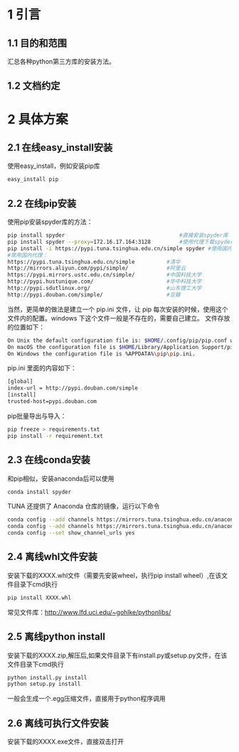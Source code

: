 # 1 引言
## 1.1 目的和范围
汇总各种python第三方库的安装方法。

## 1.2 文档约定


# 2 具体方案

## 2.1 在线easy_install安装
使用easy_install，例如安装pip库
```bash
easy_install pip
```

## 2.2 在线pip安装 
使用pip安装spyder库的方法：
```bash
pip install spyder                                    #直接安装spyder库
pip install spyder --proxy=172.16.17.164:3128         #使用代理下载spyder库
pip install -i https://pypi.tuna.tsinghua.edu.cn/simple spyder #使用国内镜像下载spyder库
#常用国内代理：
https://pypi.tuna.tsinghua.edu.cn/simple          #清华
http://mirrors.aliyun.com/pypi/simple/            #阿里云    
https://pypi.mirrors.ustc.edu.cn/simple/          #中国科技大学
http://pypi.hustunique.com/                       #华中科技大学
http://pypi.sdutlinux.org/                        #山东理工大学 
http://pypi.douban.com/simple/                    #豆瓣
```
当然，更简单的做法是建立一个 pip.ini 文件，让 pip 每次安装的时候，使用这个文件内的配置。windows 下这个文件一般是不存在的，需要自己建立。 文件存放的位置如下：
```bash
On Unix the default configuration file is: $HOME/.config/pip/pip.conf which respects the XDG_CONFIG_HOME environment variable.
On macOS the configuration file is $HOME/Library/Application Support/pip/pip.conf.
On Windows the configuration file is %APPDATA%\pip\pip.ini.
```
pip.ini 里面的内容如下：
```bash
[global]
index-url = http://pypi.douban.com/simple
[install]
trusted-host=pypi.douban.com
```
pip批量导出与导入：
```bash
pip freeze > requirements.txt
pip install -r requirement.txt
```

## 2.3 在线conda安装
和pip相似，安装anaconda后可以使用
```bash
conda install spyder   
```
TUNA 还提供了 Anaconda 仓库的镜像，运行以下命令
```bash
conda config --add channels https://mirrors.tuna.tsinghua.edu.cn/anaconda/pkgs/free/
conda config --add channels https://mirrors.tuna.tsinghua.edu.cn/anaconda/pkgs/main/
conda config --set show_channel_urls yes
```



## 2.4 离线whl文件安装
安装下载的XXXX.whl文件（需要先安装wheel，执行pip install wheel）,在该文件目录下cmd执行
```bash
pip install XXXX.whl
```
常见文件库：http://www.lfd.uci.edu/~gohlke/pythonlibs/

## 2.5 离线python install
安装下载的XXXX.zip,解压后,如果文件目录下有install.py或setup.py文件，在该文件目录下cmd执行
```bash
python install.py install
python setup.py install
```
一般会生成一个.egg压缩文件，直接用于python程序调用

## 2.6 离线可执行文件安装
安装下载的XXXX.exe文件，直接双击打开
